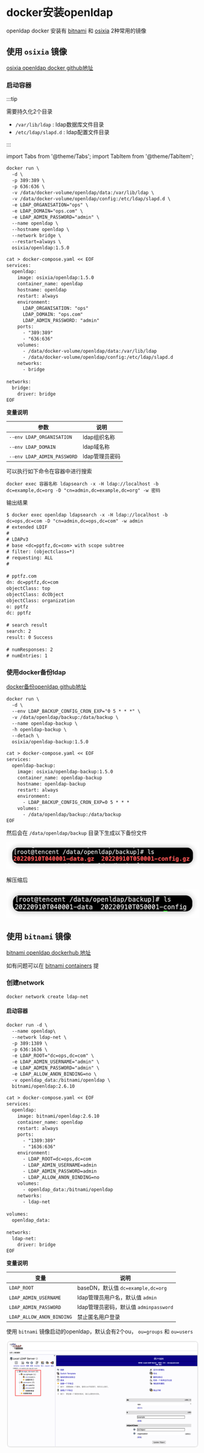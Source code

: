 # docker安装openldap

openldap docker 安装有 [bitnami](https://hub.docker.com/r/bitnami/openldap) 和 [osixia](https://github.com/osixia/docker-openldap) 2种常用的镜像



## 使用 `osixia` 镜像

[osixia openldap docker github地址](https://github.com/osixia/docker-openldap)

### 启动容器

:::tip

需要持久化2个目录

- `/var/lib/ldap` : ldap数据库文件目录
- `/etc/ldap/slapd.d` : ldap配置文件目录

:::



import Tabs from '@theme/Tabs';
import TabItem from '@theme/TabItem';

<Tabs>
  <TabItem value="docker" label="docker" default>

```shell
docker run \
  -d \
  -p 389:389 \
  -p 636:636 \
  -v /data/docker-volume/openldap/data:/var/lib/ldap \
  -v /data/docker-volume/openldap/config:/etc/ldap/slapd.d \
  -e LDAP_ORGANISATION="ops" \
  -e LDAP_DOMAIN="ops.com" \
  -e LDAP_ADMIN_PASSWORD="admin" \
  --name openldap \
  --hostname openldap \
  --network bridge \
  --restart=always \
  osixia/openldap:1.5.0
```

  </TabItem>
  <TabItem value="docker compose" label="docker compose">

```shell
cat > docker-compose.yaml << EOF
services:
  openldap:
    image: osixia/openldap:1.5.0
    container_name: openldap
    hostname: openldap
    restart: always
    environment:
      LDAP_ORGANISATION: "ops"
      LDAP_DOMAIN: "ops.com"
      LDAP_ADMIN_PASSWORD: "admin"
    ports:
      - "389:389"
      - "636:636"
    volumes:
      - /data/docker-volume/openldap/data:/var/lib/ldap
      - /data/docker-volume/openldap/config:/etc/ldap/slapd.d
    networks:
      - bridge

networks:
  bridge:
    driver: bridge
EOF
```

  </TabItem>
</Tabs>



**变量说明**

| 参数                        | 说明           |
| --------------------------- | -------------- |
| `--env LDAP_ORGANISATION`   | ldap组织名称   |
| `--env LDAP_DOMAIN`         | ldap域名称     |
| `--env LDAP_ADMIN_PASSWORD` | ldap管理员密码 |



可以执行如下命令在容器中进行搜索

```shell
docker exec 容器名称 ldapsearch -x -H ldap://localhost -b dc=example,dc=org -D "cn=admin,dc=example,dc=org" -w 密码
```



输出结果

```shell
$ docker exec openldap ldapsearch -x -H ldap://localhost -b dc=ops,dc=com -D "cn=admin,dc=ops,dc=com" -w admin
# extended LDIF
#
# LDAPv3
# base <dc=pptfz,dc=com> with scope subtree
# filter: (objectclass=*)
# requesting: ALL
#

# pptfz.com
dn: dc=pptfz,dc=com
objectClass: top
objectClass: dcObject
objectClass: organization
o: pptfz
dc: pptfz

# search result
search: 2
result: 0 Success

# numResponses: 2
# numEntries: 1
```



### 使用docker备份ldap

[docker备份openldap github地址](https://github.com/osixia/docker-openldap-backup)

<Tabs>
  <TabItem value="docker" label="docker" default>

```shell
docker run \
  -d \
  --env LDAP_BACKUP_CONFIG_CRON_EXP="0 5 * * *" \
  -v /data/openldap/backup:/data/backup \
  --name openldap-backup \
  -h openldap-backup \
  --detach \
  osixia/openldap-backup:1.5.0
```

  </TabItem>
  <TabItem value="docker-compose" label="docker-compose">

```shell
cat > docker-compose.yaml << EOF
services:
  openldap-backup:
    image: osixia/openldap-backup:1.5.0
    container_name: openldap-backup
    hostname: openldap-backup
    restart: always
    environment:
      - LDAP_BACKUP_CONFIG_CRON_EXP=0 5 * * *
    volumes:
      - /data/openldap/backup:/data/backup
EOF
```

  </TabItem>
</Tabs>



然后会在 `/data/openldap/backup`  目录下生成以下备份文件

![iShot_2022-09-10_22.41.40](https://raw.githubusercontent.com/pptfz/picgo-images/master/img/iShot_2022-09-10_22.41.40.png)



解压缩后

![iShot_2022-09-10_22.42.58](https://raw.githubusercontent.com/pptfz/picgo-images/master/img/iShot_2022-09-10_22.42.58.png)





## 使用 `bitnami` 镜像

[bitnami openldap dockerhub 地址](https://hub.docker.com/r/bitnami/openldap)

如有问题可以在 [bitnami containers](https://github.com/bitnami/containers) 提



### 创建network

```shell
docker network create ldap-net
```



#### 启动容器

<Tabs>
  <TabItem value="docker" label="docker" default>

```shell
docker run -d \
  --name openldap\
  --network ldap-net \
  -p 389:1389 \
  -p 636:1636 \
  -e LDAP_ROOT="dc=ops,dc=com" \
  -e LDAP_ADMIN_USERNAME="admin" \
  -e LDAP_ADMIN_PASSWORD="admin" \
  -e LDAP_ALLOW_ANON_BINDING=no \
  -v openldap_data:/bitnami/openldap \
  bitnami/openldap:2.6.10
```

  </TabItem>
  <TabItem value="docker compose" label="docker compose">

```shell
cat > docker-compose.yaml << EOF
services:
  openldap:
    image: bitnami/openldap:2.6.10
    container_name: openldap
    restart: always
    ports:
      - "1389:389"
      - "1636:636"
    environment:
      - LDAP_ROOT=dc=ops,dc=com
      - LDAP_ADMIN_USERNAME=admin
      - LDAP_ADMIN_PASSWORD=admin
      - LDAP_ALLOW_ANON_BINDING=no
    volumes:
      - openldap_data:/bitnami/openldap
    networks:
      - ldap-net

volumes:
  openldap_data:

networks:
  ldap-net:
    driver: bridge
EOF
```

  </TabItem>
</Tabs>



**变量说明**

| 变量                      | 说明                                   |
| ------------------------- | -------------------------------------- |
| `LDAP_ROOT`               | baseDN，默认值 `dc=example,dc=org`     |
| `LDAP_ADMIN_USERNAME`     | ldap管理员用户名，默认值 `admin`       |
| `LDAP_ADMIN_PASSWORD`     | ldap管理员密码，默认值 `adminpassword` |
| `LDAP_ALLOW_ANON_BINDING` | 禁止匿名用户登录                       |



使用 `bitnami` 镜像启动的openldap，默认会有2个ou， `ou=groups` 和 `ou=users`

![iShot_2025-06-12_13.26.02](https://raw.githubusercontent.com/pptfz/picgo-images/master/img/iShot_2025-06-12_13.26.02.png)

